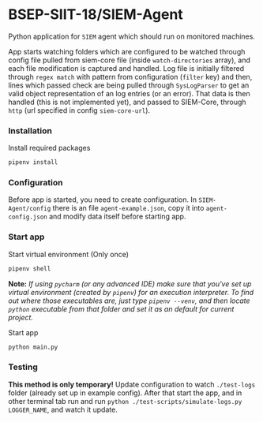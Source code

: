 # BSEP-SIIT-18/SIEM-Agent

Python application for `SIEM` agent which should run on monitored machines.

App starts watching folders which are configured to be watched through config file pulled from siem-core file
(inside `watch-directories` array), and each file modification is captured and handled. Log file is
initially filtered through `regex match` with pattern from configuration (`filter` key) and then,
lines which passed check are being pulled through `SysLogParser` to get an valid object representation
of an log entries (or an error). That data is then handled (this is not implemented yet), and
passed to SIEM-Core, through `http` (url specified in config `siem-core-url`).


### Installation

Install required packages
```bash
pipenv install
```

### Configuration

Before app is started, you need to create configuration. In `SIEM-Agent/config` there is an file
`agent-example.json`, copy it into `agent-config.json` and modify data itself before starting app.

### Start app

Start virtual environment (Only once)
```bash
pipenv shell
```

**Note:** *If using `pycharm` (or any advanced IDE) make sure that you've set up virtual environment
(created by `pipenv`) for an execution interpreter. To find out where those executables are, just type
`pipenv --venv`, and then locate `python` executable from that folder and set it as an default for current project.*

Start app
```bash
python main.py
```

### Testing

**This method is only temporary!**
Update configuration to watch `./test-logs` folder (already set up in example config). After that start the app,
and in other terminal tab run and run `python ./test-scripts/simulate-logs.py LOGGER_NAME`, and watch it update.
